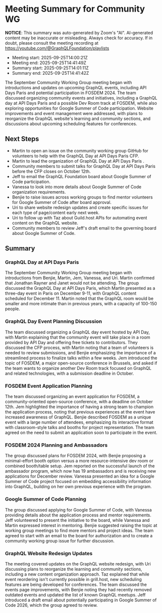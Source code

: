 # Meeting Summary for Community WG

**NOTICE**: This summary was auto-generated by Zoom's "AI". AI-generated
content may be inaccurate or misleading. Always check for accuracy. If in
doubt, please consult the meeting recording at
https://youtube.com/@GraphQLFoundation/playlists

- Meeting start: 2025-09-25T14:00:21Z
- Meeting end: 2025-09-25T14:41:49Z
- Summary start: 2025-09-25T14:01:11Z
- Summary end: 2025-09-25T14:41:42Z

The September Community Working Group meeting began with introductions and updates on upcoming GraphQL events, including API Days Paris and potential participation in FOSDEM 2024. The team discussed organizing community events and initiatives, including a GraphQL day at API Days Paris and a possible Dev Room track at FOSDEM, while also exploring opportunities for Google Summer of Code participation. Website improvements and event management were addressed, with plans to reorganize the GraphQL website's learning and community sections, and discussions about upcoming scheduling features for conferences.

## Next Steps

- Martin to open an issue on the community working group GitHub for volunteers to help with the GraphQL Day at API Days Paris CFP.
- Martin to lead the organization of GraphQL Day at API Days Paris .
- Community members to submit talks for GraphQL Day at API Days Paris before the CFP closes on October 12th.
- Jeff to email the GraphQL Foundation board about Google Summer of Code participation.
- Vanessa to look into more details about Google Summer of Code organization requirements.
- Benjie to raise issues across working groups to find mentor volunteers for Google Summer of Code after board approval.
- Uri to share website redesign updates and create specific issues for each type of page/content early next week.
- Uri to follow up with Taz about Guild.host APIs for automating event content on the GraphQL website.
- Community members to review Jeff's draft email to the governing board about Google Summer of Code.

## Summary

### GraphQL Day at API Days Paris

The September Community Working Group meeting began with introductions from Benjie, Martin, Jem, Vanessa, and Uri. Martin confirmed that Jonathan Rayner and Janet would not be attending. The group discussed the GraphQL Day at API Days Paris, which Martin presented as a three-day event in Paris on December 9-11, with GraphQL content scheduled for December 11. Martin noted that the GraphQL room would be smaller and more intimate than in previous years, with a capacity of 100-150 people.

### GraphQL Day Event Planning Discussion

The team discussed organizing a GraphQL day event hosted by API Day, with Martin explaining that the community event will take place in a room provided by API Day and offering free tickets to contributors. They discussed the CFP process, with Martin noting that a team of volunteers is needed to review submissions, and Benjie emphasizing the importance of a streamlined process to finalize talks within a few weeks. Jem introduced the topic of FOSDEM, a major open-source conference in Brussels, and asked if the team wants to organize another Dev Room track focused on GraphQL and related technologies, with a submission deadline in October.

### FOSDEM Event Application Planning

The team discussed organizing an event application for FOSDEM, a community-oriented open-source conference, with a deadline on October 12th. Jem highlighted the importance of having a strong team to champion the application process, noting that previous experiences at the event have increased awareness of GraphQL. Benjie described FOSDEM as a unique event with a large number of attendees, emphasizing its interactive format with classroom-style talks and booths for project representation. The team agreed on the need to submit an application soon to participate in the event.

### FOSDEM 2024 Planning and Ambassadors

The group discussed plans for FOSDEM 2024, with Benjie proposing a minimal-effort booth option versus a more resource-intensive dev room or combined booth/table setup. Jem reported on the successful launch of the ambassador program, which now has 19 ambassadors and is receiving new applications for December review. Vanessa presented an idea for a Google Summer of Code project focused on embedding accessibility information into GraphQL, building on her own previous experience with the program.

### Google Summer of Code Planning

The group discussed applying for Google Summer of Code, with Vanessa providing details about the application process and mentor requirements. Jeff volunteered to present the initiative to the board, while Vanessa and Martin expressed interest in mentoring. Benjie suggested raising the topic at working group meetings to find more mentors and project ideas. The team agreed to start with an email to the board for authorization and to create a community working group issue for further discussion.

### GraphQL Website Redesign Updates

The meeting covered updates on the GraphQL website redesign, with Uri discussing plans to reorganize the learning and community sections, including a new content organization approach. Taz explained that while event reordering isn't currently possible in grill.host, new scheduling features are being developed for conferences. The team discussed the events page improvements, with Benjie noting they had recently removed outdated events and updated the list of known GraphQL meetups. Jeff introduced a draft email about potentially participating in Google Summer of Code 2026, which the group agreed to review.
